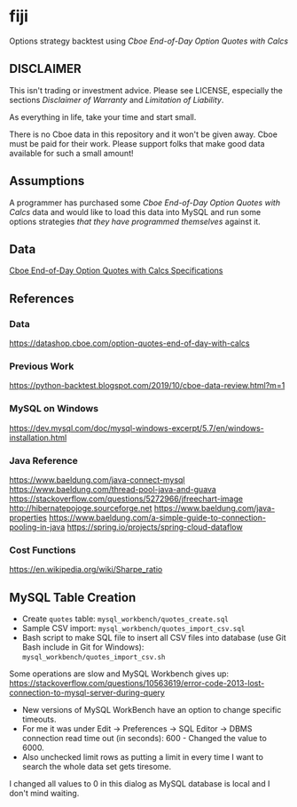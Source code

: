 # fiji
Options strategy backtest using *Cboe End-of-Day Option Quotes with Calcs*

## DISCLAIMER 

This isn't trading or investment advice. Please see LICENSE, especially the sections *Disclaimer of Warranty* and *Limitation of Liability*. 

As everything in life, take your time and start small. 

There is no Cboe data in this repository and it won't be given away. Cboe must be paid for their work. Please support folks that make good data available for such a small amount!

## Assumptions

A programmer has purchased some *Cboe End-of-Day Option Quotes with Calcs* data and would like to load this data into MySQL and run some options strategies *that they have programmed themselves* against it. 

## Data

[Cboe End-of-Day Option Quotes with Calcs Specifications](https://datashop.cboe.com/documents/end_of_day_option_quotes_with_calcs_layout.pdf)

## References

### Data

https://datashop.cboe.com/option-quotes-end-of-day-with-calcs

### Previous Work

https://python-backtest.blogspot.com/2019/10/cboe-data-review.html?m=1

### MySQL on Windows

https://dev.mysql.com/doc/mysql-windows-excerpt/5.7/en/windows-installation.html

### Java Reference

https://www.baeldung.com/java-connect-mysql
https://www.baeldung.com/thread-pool-java-and-guava
https://stackoverflow.com/questions/5272966/jfreechart-image
http://hibernatepojoge.sourceforge.net
https://www.baeldung.com/java-properties
https://www.baeldung.com/a-simple-guide-to-connection-pooling-in-java
https://spring.io/projects/spring-cloud-dataflow

### Cost Functions

https://en.wikipedia.org/wiki/Sharpe_ratio

## MySQL Table Creation

* Create `quotes` table: `mysql_workbench/quotes_create.sql`
* Sample CSV import: `mysql_workbench/quotes_import_csv.sql`
* Bash script to make SQL file to insert all CSV files into database (use Git Bash include in Git for Windows): `mysql_workbench/quotes_import_csv.sh`

Some operations are slow and MySQL Workbench gives up: https://stackoverflow.com/questions/10563619/error-code-2013-lost-connection-to-mysql-server-during-query
* New versions of MySQL WorkBench have an option to change specific timeouts.
* For me it was under Edit → Preferences → SQL Editor → DBMS connection read time out (in seconds): 600 - Changed the value to 6000.
* Also unchecked limit rows as putting a limit in every time I want to search the whole data set gets tiresome.

I changed all values to 0 in this dialog as MySQL database is local and I don't mind waiting.
